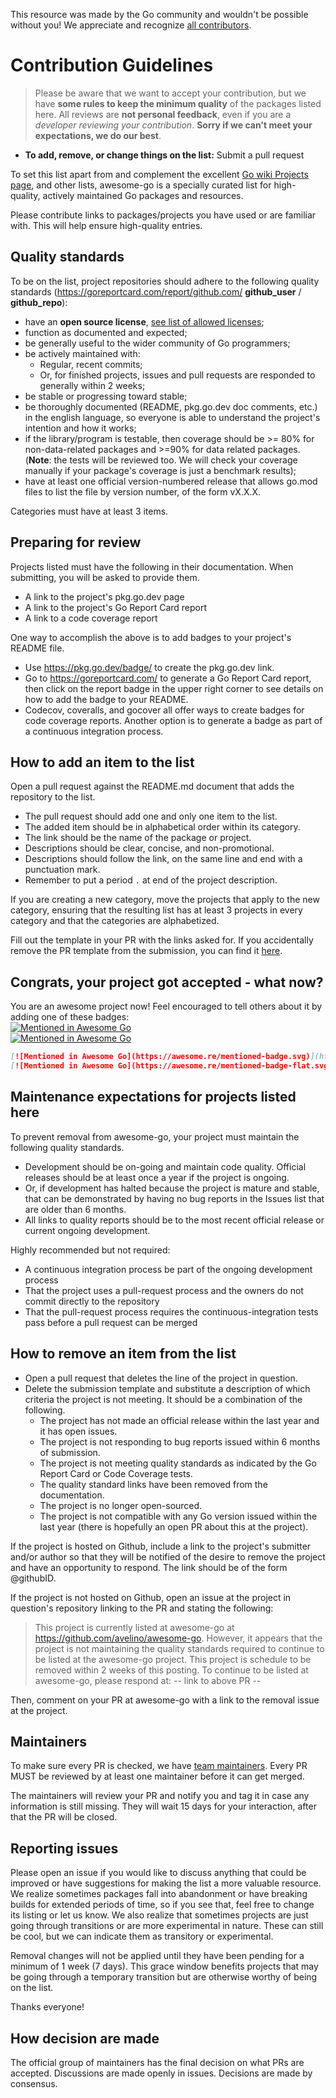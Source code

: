 This resource was made by the Go community and wouldn't be possible without you! 
We appreciate and recognize [all contributors](https://github.com/avelino/awesome-go/graphs/contributors).

# Contribution Guidelines

> Please be aware that we want to accept your contribution, but we have **some rules to keep the minimum quality** 
of the packages listed here. All reviews are **not personal feedback**, 
even if you are a _developer reviewing your contribution_. **Sorry if we can't meet your expectations, we do our best**.

- **To add, remove, or change things on the list:** Submit a pull request

To set this list apart from and complement the excellent [Go wiki Projects page](https://golang.org/wiki/Projects), 
and other lists, awesome-go is a specially curated list for high-quality, actively maintained Go packages and resources.

Please contribute links to packages/projects you have used or are familiar with. This will help ensure high-quality entries.

## Quality standards

To be on the list, project repositories should adhere to the following quality standards 
(https://goreportcard.com/report/github.com/ **github_user** / **github_repo**):

- have an **open source license**, [see list of allowed licenses](https://opensource.org/licenses/alphabetical);
- function as documented and expected;
- be generally useful to the wider community of Go programmers;
- be actively maintained with:
  - Regular, recent commits;
  - Or, for finished projects, issues and pull requests are responded to generally within 2 weeks;
- be stable or progressing toward stable;
- be thoroughly documented (README, pkg.go.dev doc comments, etc.) in the english language, so everyone is able to understand the project's intention and how it works;
- if the library/program is testable, then coverage should be >= 80% for non-data-related packages and >=90% for data related packages. (**Note**: the tests will be reviewed too. We will check your coverage manually if your package's coverage is just a benchmark results);
- have at least one official version-numbered release that allows go.mod files to list the file by version number, of the form vX.X.X.

Categories must have at least 3 items.

## Preparing for review

Projects listed must have the following in their documentation. When submitting, you will be asked
to provide them.

- A link to the project's pkg.go.dev page
- A link to the project's Go Report Card report
- A link to a code coverage report

One way to accomplish the above is to add badges to your project's README file.
- Use https://pkg.go.dev/badge/ to create the pkg.go.dev link.
- Go to https://goreportcard.com/ to generate a Go Report Card report, then click on the report badge in the upper right corner to see details on how to add the badge to your README.
- Codecov, coveralls, and gocover all offer ways to create badges for code coverage reports. Another option is to generate a badge as part of a continuous integration process.

## How to add an item to the list

Open a pull request against the README.md document that adds the repository to the list.

- The pull request should add one and only one item to the list.
- The added item should be in alphabetical order within its category.
- The link should be the name of the package or project.
- Descriptions should be clear, concise, and non-promotional.
- Descriptions should follow the link, on the same line and end with a punctuation mark.
- Remember to put a period `.` at end of the project description.

If you are creating a new category, move the projects that apply to the new category, ensuring
that the resulting list has at least 3 projects in every category and that the categories are alphabetized.

Fill out the template in your PR with the links asked for. If you accidentally remove the PR template from the submission, you can find it [here](https://github.com/avelino/awesome-go/blob/main/.github/PULL_REQUEST_TEMPLATE.md).


## Congrats, your project got accepted - what now?
You are an awesome project now! Feel encouraged to tell others about it by adding one of these badges:  
[![Mentioned in Awesome Go](https://awesome.re/mentioned-badge.svg)](https://github.com/avelino/awesome-go)  
[![Mentioned in Awesome Go](https://awesome.re/mentioned-badge-flat.svg)](https://github.com/avelino/awesome-go)

```md
[![Mentioned in Awesome Go](https://awesome.re/mentioned-badge.svg)](https://github.com/avelino/awesome-go)  
[![Mentioned in Awesome Go](https://awesome.re/mentioned-badge-flat.svg)](https://github.com/avelino/awesome-go)
```
## Maintenance expectations for projects listed here

To prevent removal from awesome-go, your project must maintain the following quality standards.
- Development should be on-going and maintain code quality. Official releases should be at least once a year if the project is ongoing.
- Or, if development has halted because the project is mature and stable, that can be demonstrated by having no bug reports in the Issues list that are older than 6 months.
- All links to quality reports should be to the most recent official release or current ongoing development.

Highly recommended but not required:
- A continuous integration process be part of the ongoing development process
- That the project uses a pull-request process and the owners do not commit directly to the repository
- That the pull-request process requires the continuous-integration tests pass before a pull request can be merged

## How to remove an item from the list

- Open a pull request that deletes the line of the project in question.
- Delete the submission template and substitute a description of which criteria the project is not meeting. It should be a combination of the following.
  - The project has not made an official release within the last year and it has open issues.
  - The project is not responding to bug reports issued within 6 months of submission.
  - The project is not meeting quality standards as indicated by the Go Report Card or Code Coverage tests.
  - The quality standard links have been removed from the documentation.
  - The project is no longer open-sourced.
  - The project is not compatible with any Go version issued within the last year (there is hopefully an open PR about this at the project).

If the project is hosted on Github, include a link to the project's submitter and/or author so
that they will be notified of the desire to remove the project and have an opportunity to respond.
The link should be of the form @githubID.

If the project is not hosted on Github, open an issue at the project in question's repository linking to the PR 
and stating the following:

>This project is currently listed at awesome-go at https://github.com/avelino/awesome-go. 
However, it appears that the project is not maintaining the quality standards required to continue to be listed at the awesome-go project.
This project is schedule to be removed within 2 weeks of this posting. To continue to be listed at awesome-go, please respond at:
  -- link to above PR --
  
Then, comment on your PR at awesome-go with a link to the removal issue at the project.

## Maintainers

To make sure every PR is checked, we have [team maintainers](MAINTAINERS). Every PR MUST be reviewed by at least one maintainer before it can get merged.

The maintainers will review your PR and notify you and tag it in case any
information is still missing. They will wait 15 days for your interaction, after
that the PR will be closed.


## Reporting issues

Please open an issue if you would like to discuss anything that could be improved or have suggestions for making the list a more valuable resource. We realize sometimes packages fall into abandonment or have breaking builds for extended periods of time, so if you see that, feel free to change its listing or let us know. We also realize that sometimes projects are just going through transitions or are more experimental in nature. These can still be cool, but we can indicate them as transitory or experimental.

Removal changes will not be applied until they have been pending for a minimum of 1 week (7 days). This grace window benefits projects that may be going through a temporary transition but are otherwise worthy of being on the list.

Thanks everyone!

## How decision are made

The official group of maintainers has the final decision on what PRs are accepted. Discussions are made openly in issues. Decisions are made by consensus.
